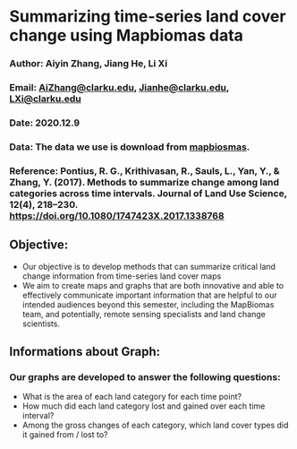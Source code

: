 # Summarizing time-series land cover change using Mapbiomas data

### Author: Aiyin Zhang, Jiang He, Li Xi
### Email: AiZhang@clarku.edu, Jianhe@clarku.edu, LXi@clarku.edu
### Date: 2020.12.9
### Data: The data we use is download from [mapbiosmas](https://mapbiomas.org/download).
### Reference: Pontius, R. G., Krithivasan, R., Sauls, L., Yan, Y., & Zhang, Y. (2017). Methods to summarize change among land categories across time intervals. Journal of Land Use Science, 12(4), 218–230. https://doi.org/10.1080/1747423X.2017.1338768

## Objective:
- Our objective is to develop methods that can summarize critical land change information from time-series land cover maps
- We aim to create maps and graphs that are both innovative and able to effectively communicate important information that are helpful to our intended audiences beyond this semester, including the MapBiomas team, and potentially, remote sensing specialists and land change scientists. 

## Informations about Graph:
### Our graphs are developed to answer the following questions:
- What is the area of each land category for each time point?
- How much did each land category lost and gained over each time interval?
- Among the gross changes of each category, which land cover types did it gained from / lost to?

